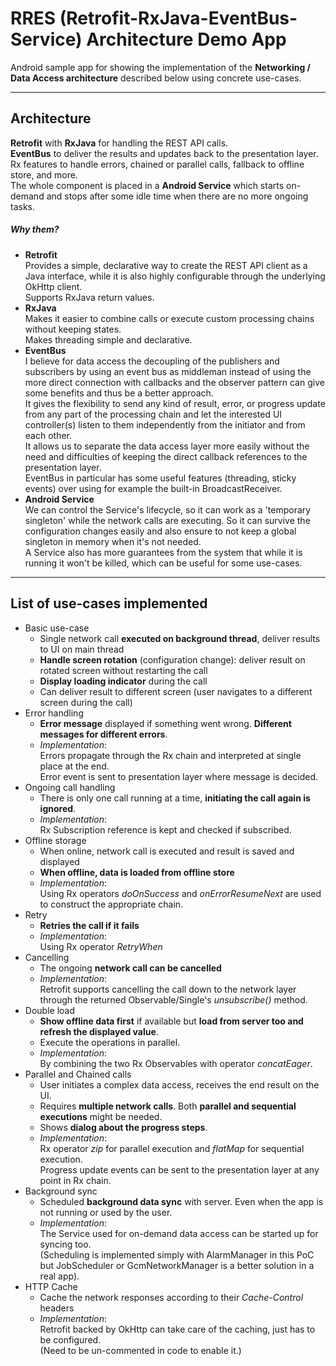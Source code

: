 # RRES (Retrofit-RxJava-EventBus-Service) Architecture Demo App #

Android sample app for showing the implementation of the 
__Networking / Data Access architecture__ described below using concrete use-cases.  

- - - - -
  
## Architecture ##
__Retrofit__ with __RxJava__ for handling the REST API calls.  
__EventBus__ to deliver the results and updates back to the presentation layer.  
Rx features to handle errors, chained or parallel calls, fallback to offline store, and more.  
The whole component is placed in a __Android Service__ which starts on-demand and stops after some idle time when there are no more ongoing tasks.
  
##### Why them? #####
- __Retrofit__  
Provides a simple, declarative way to create the REST API client as a Java interface, 
while it is also highly configurable through the underlying OkHttp client.  
Supports RxJava return values.
- __RxJava__  
Makes it easier to combine calls or execute custom processing chains without keeping states.  
Makes threading simple and declarative.
- __EventBus__  
I believe for data access the decoupling of the publishers and subscribers by using an event bus
as middleman instead of using the more direct connection with callbacks and the observer pattern
can give some benefits and thus be a better approach.  
It gives the flexibility to send any kind of result, error, or progress update from any part of the processing chain
and let the interested UI controller(s) listen to them independently from the initiator and from each other.  
It allows us to separate the data access layer more easily without the need and difficulties of keeping
the direct callback references to the presentation layer.    
EventBus in particular has some useful features (threading, sticky events) over using for example the built-in BroadcastReceiver.
- __Android Service__   
We can control the Service's lifecycle, so it can work as a 'temporary singleton' while the network calls are executing.
So it can survive the configuration changes easily and also ensure to not keep a global singleton in memory
when it's not needed.  
A Service also has more guarantees from the system that while it is running it won't be killed,
which can be useful for some use-cases.

- - - - -
  
## List of use-cases implemented  ##

- Basic use-case
    - Single network call __executed on background thread__, deliver results to UI on main thread
    - __Handle screen rotation__ (configuration change): deliver result on rotated screen without restarting the call
    - __Display loading indicator__ during the call
    - Can deliver result to different screen (user navigates to a different screen during the call)
- Error handling
    - __Error message__ displayed if something went wrong. __Different messages for different errors__.    
    - _Implementation_:  
    Errors propagate through the Rx chain and interpreted at single place at the end.  
    Error event is sent to presentation layer where message is decided.
- Ongoing call handling
    - There is only one call running at a time, __initiating the call again is ignored__.
    - _Implementation_:  
    Rx Subscription reference is kept and checked if subscribed.
- Offline storage
    - When online, network call is executed and result is saved and displayed
    - __When offline, data is loaded from offline store__
    - _Implementation_:  
    Using Rx operators _doOnSuccess_ and _onErrorResumeNext_ are used to construct the appropriate chain.
- Retry
    - __Retries the call if it fails__
    - _Implementation_:  
    Using Rx operator _RetryWhen_
- Cancelling
    - The ongoing __network call can be cancelled__
    - _Implementation_:  
    Retrofit supports cancelling the call down to the network layer through the returned Observable/Single\'s _unsubscribe()_ method.
- Double load
    - __Show offline data first__ if available but __load from server too and refresh the displayed value__.
    - Execute the operations in parallel.
    - _Implementation_:  
    By combining the two Rx Observables with operator _concatEager_.
- Parallel and Chained calls
    - User initiates a complex data access, receives the end result on the UI.
    - Requires __multiple network calls__. Both __parallel and sequential executions__ might be needed.
    - Shows __dialog about the progress steps__.
    - _Implementation_:  
    Rx operator _zip_ for parallel execution and _flatMap_ for sequential execution.  
    Progress update events can be sent to the presentation layer at any point in Rx chain.
- Background sync
    - Scheduled __background data sync__ with server. Even when the app is not running or used by the user.
    - _Implementation_:  
    The Service used for on-demand data access can be started up for syncing too.  
    (Scheduling is implemented simply with AlarmManager in this PoC but JobScheduler or GcmNetworkManager is a better solution in a real app).
- HTTP Cache
    - Cache the network responses according to their _Cache-Control_ headers
    - _Implementation_:  
    Retrofit backed by OkHttp can take care of the caching, just has to be configured.  
    (Need to be un-commented in code to enable it.)